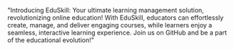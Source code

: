 "Introducing EduSkill: Your ultimate learning management solution, revolutionizing online education! With EduSkill, educators can effortlessly create, manage, and deliver engaging courses, while learners enjoy a seamless, interactive learning experience.  Join us on GitHub and be a part of the educational evolution!"

